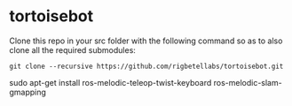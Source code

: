 # tortoisebot

Clone this repo in your src folder with the following command so as to also clone all the required submodules:
```
git clone --recursive https://github.com/rigbetellabs/tortoisebot.git
```

sudo apt-get install ros-melodic-teleop-twist-keyboard ros-melodic-slam-gmapping
